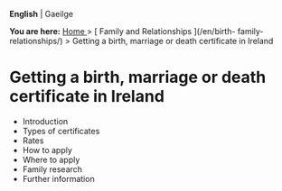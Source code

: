 **English** |  Gaeilge 

**You are here:** [ Home ](/en/) > [ Family and Relationships ](/en/birth-
family-relationships/) > Getting a birth, marriage or death certificate in
Ireland

#  Getting a birth, marriage or death certificate in Ireland

  * Introduction 
  * Types of certificates 
  * Rates 
  * How to apply 
  * Where to apply 
  * Family research 
  * Further information 
